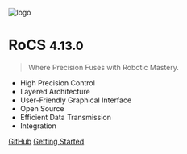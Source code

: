 ![logo](_media/icon.svg)

# RoCS <small>4.13.0</small>

> Where Precision Fuses with Robotic Mastery.

- High Precision Control
- Layered Architecture
- User-Friendly Graphical Interface
- Open Source
- Efficient Data Transmission
- Integration

[GitHub](https://github.com/docsifyjs/docsify/)
[Getting Started](#docsify)

